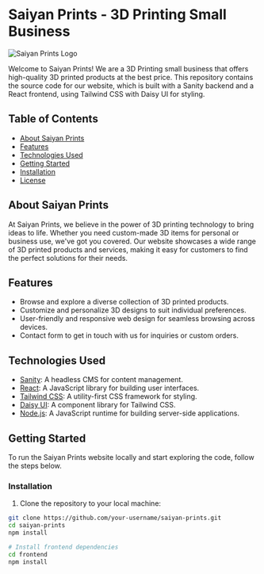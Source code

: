 # Saiyan Prints - 3D Printing Small Business

![Saiyan Prints Logo](/path/to/logo.png)

Welcome to Saiyan Prints! We are a 3D Printing small business that offers high-quality 3D printed products at the best price. This repository contains the source code for our website, which is built with a Sanity backend and a React frontend, using Tailwind CSS with Daisy UI for styling.

## Table of Contents

- [About Saiyan Prints](#about-saiyan-prints)
- [Features](#features)
- [Technologies Used](#technologies-used)
- [Getting Started](#getting-started)
- [Installation](#installation)
- [License](#license)

## About Saiyan Prints

At Saiyan Prints, we believe in the power of 3D printing technology to bring ideas to life. Whether you need custom-made 3D items for personal or business use, we've got you covered. Our website showcases a wide range of 3D printed products and services, making it easy for customers to find the perfect solutions for their needs.

## Features

- Browse and explore a diverse collection of 3D printed products.
- Customize and personalize 3D designs to suit individual preferences.
- User-friendly and responsive web design for seamless browsing across devices.
- Contact form to get in touch with us for inquiries or custom orders.

## Technologies Used

- [Sanity](https://www.sanity.io/): A headless CMS for content management.
- [React](https://reactjs.org/): A JavaScript library for building user interfaces.
- [Tailwind CSS](https://tailwindcss.com/): A utility-first CSS framework for styling.
- [Daisy UI](https://daisyui.com/): A component library for Tailwind CSS.
- [Node.js](https://nodejs.org/): A JavaScript runtime for building server-side applications.

## Getting Started

To run the Saiyan Prints website locally and start exploring the code, follow the steps below.

### Installation

1. Clone the repository to your local machine:

```bash
git clone https://github.com/your-username/saiyan-prints.git
cd saiyan-prints
npm install

# Install frontend dependencies
cd frontend
npm install
```
